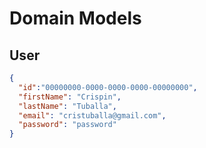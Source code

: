 # Domain Models

## User
```json
{
  "id":"00000000-0000-0000-0000-00000000",
  "firstName": "Crispin",
  "lastName": "Tuballa",
  "email": "cristuballa@gmail.com",
  "password": "password"
}
```